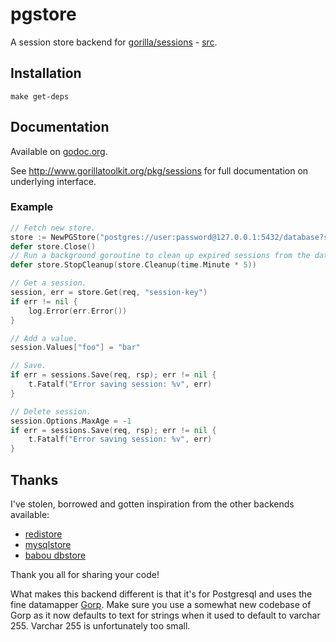 # pgstore

A session store backend for [gorilla/sessions](http://www.gorillatoolkit.org/pkg/sessions) - [src](https://github.com/gorilla/sessions).

## Installation

    make get-deps

## Documentation

Available on [godoc.org](http://www.godoc.org/github.com/antonlindstrom/pgstore).

See http://www.gorillatoolkit.org/pkg/sessions for full documentation on underlying interface.

### Example

```go
// Fetch new store.
store := NewPGStore("postgres://user:password@127.0.0.1:5432/database?sslmode=verify-full", []byte("secret-key"))
defer store.Close()
// Run a background goroutine to clean up expired sessions from the database.
defer store.StopCleanup(store.Cleanup(time.Minute * 5))

// Get a session.
session, err = store.Get(req, "session-key")
if err != nil {
    log.Error(err.Error())
}

// Add a value.
session.Values["foo"] = "bar"

// Save.
if err = sessions.Save(req, rsp); err != nil {
    t.Fatalf("Error saving session: %v", err)
}

// Delete session.
session.Options.MaxAge = -1
if err = sessions.Save(req, rsp); err != nil {
    t.Fatalf("Error saving session: %v", err)
}
```

## Thanks

I've stolen, borrowed and gotten inspiration from the other backends available:

* [redistore](https://github.com/boj/redistore)
* [mysqlstore](https://github.com/srinathgs/mysqlstore)
* [babou dbstore](https://github.com/drbawb/babou/blob/master/lib/session/dbstore.go)

Thank you all for sharing your code!

What makes this backend different is that it's for Postgresql and uses the fine
datamapper [Gorp](https://github.com/coopernurse/gorp).
Make sure you use a somewhat new codebase of Gorp as it now defaults to text for
strings when it used to default to varchar 255. Varchar 255 is unfortunately too
small.
